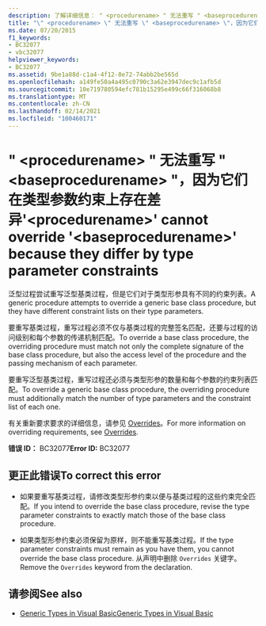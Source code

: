 ```yaml
---
description: 了解详细信息： " <procedurename> " 无法重写 " <baseprocedurename> "，因为它们在类型参数约束上存在差异
title: "\" <procedurename> \" 无法重写 \" <baseprocedurename> \"，因为它们在类型参数约束上存在差异"
ms.date: 07/20/2015
f1_keywords:
- BC32077
- vbc32077
helpviewer_keywords:
- BC32077
ms.assetid: 9be1a88d-c1a4-4f12-8e72-74abb2be565d
ms.openlocfilehash: a149fe50a4a495c0790c3a62e3947dec9c1afb5d
ms.sourcegitcommit: 10e719780594efc781b15295e499c66f316068b8
ms.translationtype: MT
ms.contentlocale: zh-CN
ms.lasthandoff: 02/14/2021
ms.locfileid: "100460171"
---
```

# <a name="procedurename-cannot-override-baseprocedurename-because-they-differ-by-type-parameter-constraints"></a><span data-ttu-id="93b96-103">" \<procedurename> " 无法重写 " \<baseprocedurename> "，因为它们在类型参数约束上存在差异</span><span class="sxs-lookup"><span data-stu-id="93b96-103">'\<procedurename>' cannot override '\<baseprocedurename>' because they differ by type parameter constraints</span></span>

<span data-ttu-id="93b96-104">泛型过程尝试重写泛型基类过程，但是它们对于类型形参具有不同的约束列表。</span><span class="sxs-lookup"><span data-stu-id="93b96-104">A generic procedure attempts to override a generic base class procedure, but they have different constraint lists on their type parameters.</span></span>  
  
 <span data-ttu-id="93b96-105">要重写基类过程，重写过程必须不仅与基类过程的完整签名匹配，还要与过程的访问级别和每个参数的传递机制匹配。</span><span class="sxs-lookup"><span data-stu-id="93b96-105">To override a base class procedure, the overriding procedure must match not only the complete signature of the base class procedure, but also the access level of the procedure and the passing mechanism of each parameter.</span></span>  
  
 <span data-ttu-id="93b96-106">要重写泛型基类过程，重写过程还必须与类型形参的数量和每个参数的约束列表匹配。</span><span class="sxs-lookup"><span data-stu-id="93b96-106">To override a generic base class procedure, the overriding procedure must additionally match the number of type parameters and the constraint list of each one.</span></span>  
  
 <span data-ttu-id="93b96-107">有关重新要求要求的详细信息，请参见 [Overrides](../language-reference/modifiers/overrides.md)。</span><span class="sxs-lookup"><span data-stu-id="93b96-107">For more information on overriding requirements, see [Overrides](../language-reference/modifiers/overrides.md).</span></span>  
  
 <span data-ttu-id="93b96-108">**错误 ID：** BC32077</span><span class="sxs-lookup"><span data-stu-id="93b96-108">**Error ID:** BC32077</span></span>  
  
## <a name="to-correct-this-error"></a><span data-ttu-id="93b96-109">更正此错误</span><span class="sxs-lookup"><span data-stu-id="93b96-109">To correct this error</span></span>  
  
- <span data-ttu-id="93b96-110">如果要重写基类过程，请修改类型形参约束以便与基类过程的这些约束完全匹配。</span><span class="sxs-lookup"><span data-stu-id="93b96-110">If you intend to override the base class procedure, revise the type parameter constraints to exactly match those of the base class procedure.</span></span>  
  
- <span data-ttu-id="93b96-111">如果类型形参约束必须保留为原样，则不能重写基类过程。</span><span class="sxs-lookup"><span data-stu-id="93b96-111">If the type parameter constraints must remain as you have them, you cannot override the base class procedure.</span></span> <span data-ttu-id="93b96-112">从声明中删除 `Overrides` 关键字。</span><span class="sxs-lookup"><span data-stu-id="93b96-112">Remove the `Overrides` keyword from the declaration.</span></span>  
  
## <a name="see-also"></a><span data-ttu-id="93b96-113">请参阅</span><span class="sxs-lookup"><span data-stu-id="93b96-113">See also</span></span>

- [<span data-ttu-id="93b96-114">Generic Types in Visual Basic</span><span class="sxs-lookup"><span data-stu-id="93b96-114">Generic Types in Visual Basic</span></span>](../programming-guide/language-features/data-types/generic-types.md)

